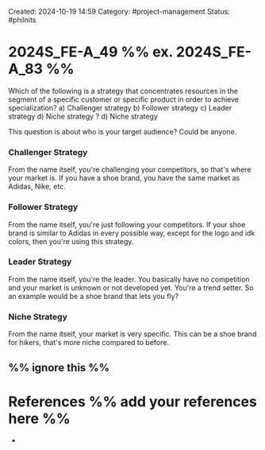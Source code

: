 Created: 2024-10-19 14:59
Category: #project-management 
Status: #philnits



# 2024S_FE-A_49 %% ex. 2024S_FE-A_83 %%

Which of the following is a strategy that concentrates resources in the segment of a
specific customer or specific product in order to achieve specialization?
a) Challenger strategy 
b) Follower strategy
c) Leader strategy 
d) Niche strategy
? 
d) Niche strategy

This question is about who is your target audience? Could be anyone.

### Challenger Strategy
From the name itself, you're challenging your competitors, so that's where your market is. If you have a shoe brand, you have the same market as Adidas, Nike, etc.

### Follower Strategy
From the name itself, you're just following your competitors. If your shoe brand is similar to Adidas in every possible way, except for the logo and idk colors, then you're using this strategy.

### Leader Strategy
From the name itself, you're the leader. You basically have no competition and your market is unknown or not developed yet. You're a trend setter. So an example would be a shoe brand that lets you fly?

### Niche Strategy
From the name itself, your market is very specific. This can be a shoe brand for hikers, that's more niche compared to before.



%% ignore this %%
---









# References %% add your references here %%
- 